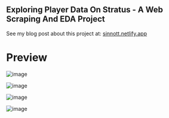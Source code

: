 Exploring Player Data On Stratus - A Web Scraping And EDA Project
---
See my blog post about this project at: [sinnott.netlify.app](https://sinnott.netlify.app/docs/exploring-player-data-on-stratus-a-web-scraping-and-eda-project/)

# Preview
![image](https://user-images.githubusercontent.com/56341190/215549538-cd29bdea-fdcb-44f7-b206-1e4ae7dab44d.png)

![image](https://user-images.githubusercontent.com/56341190/215549684-994baf92-0d3b-4b20-a5b6-dcc23059bca3.png)

![image](https://user-images.githubusercontent.com/56341190/215549718-f743e34f-f6e9-43c5-9e8e-8368b66b902c.png)

![image](https://user-images.githubusercontent.com/56341190/215549737-5f24b203-2251-4332-bd73-f675983902e1.png)

